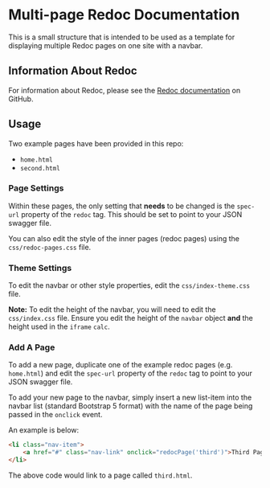 # Multi-page Redoc Documentation

This is a small structure that is intended to be used as a template 
for displaying multiple Redoc pages on one site with a navbar.

## Information About Redoc

For information about Redoc, please see
the [Redoc documentation](https://github.com/Redocly/redoc) on GitHub.

## Usage

Two example pages have been provided in this repo:
* `home.html`
* `second.html`

### Page Settings

Within these pages, the only setting that __needs__ to be changed is the `spec-url` property
of the `redoc` tag. This should be set to point to your JSON swagger file.

You can also edit the style of the inner pages (redoc pages) using the `css/redoc-pages.css` file.

### Theme Settings

To edit the navbar or other style properties, edit the `css/index-theme.css` file.

**Note:** To edit the height of the navbar, you will need to edit the `css/index.css` file.
Ensure you edit the height of the `navbar` object **and** the height used in the `iframe` `calc`.

### Add A Page

To add a new page, duplicate one of the example redoc pages (e.g. `home.html`) and edit the `spec-url`
property of the `redoc` tag to point to your JSON swagger file.

To add your new page to the navbar, simply insert a new list-item into the navbar list (standard
Bootstrap 5 format) with the name of the page being passed in the `onclick` event.

An example is below:
```html
<li class="nav-item">
    <a href="#" class="nav-link" onclick="redocPage('third')">Third Page</a>
</li>
```
The above code would link to a page called `third.html`.